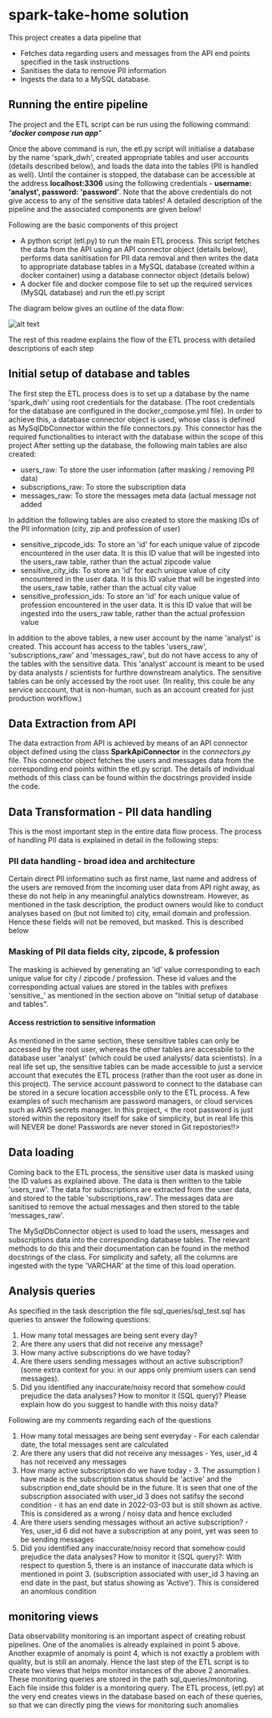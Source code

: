 # spark-take-home solution
This project creates a data pipeline that 
 - Fetches data regarding users and messages from the API end points specified in the task instructions
 - Sanitises the data to remove PII information
 - Ingests the data to a MySQL database.

## Running the entire pipeline
The project and the ETL script can be run using the following command:
  _"**docker compose run app**"_
  
Once the above command is run, the etl.py script will initialise a database by the name 'spark_dwh', created appropriate tables and user accounts (details described below), and loads the data into the tables (PII is handled as well). Until the container is stopped, the database can be accessible at the address **localhost:3306** using the following credentials - **username: 'analyst', password: 'password'**. Note that the above credentials do not give access to any of the sensitive data tables! A detailed description of the pipeline and the associated components are given below!

Following are the basic components of this project
- A python script (etl.py) to run the main ETL process. This script fetches the data from the API using an API connector object (details below), performs data sanitisation for PII data removal and then writes the data to appropriate database tables in a MySQL database (created within a docker container) using a database connector object (details below)
- A docker file and docker compose file to set up the required services (MySQL database) and run the etl.py script

The diagram below gives an outline of the data flow:

![alt text](https://github.com/deepudilip90/spark-take-home/blob/main/Data-Flow.png?raw=true)

The rest of this readme explains the flow of the ETL process with detailed descriptions of each step

## Initial setup of database and tables
The first step the ETL process does is to set up a database by the name 'spark_dwh' using root credentials for the database. (The root credentials for the database are configured in the docker_compose.yml file). In order to achieve this, a database connector object is used, whose class is defined as MySqlDbConnector within the file connectors.py. This connector has the required functionalities to interact with the database within the scope of this project
After setting up the database, the following main tables are also created:
- users_raw: To store the user information (after masking / removing PII data)
- subscriptions_raw: To store the subscription data
- messages_raw: To store the messages meta data (actual message not added

In addition the following tables are also created to store the masking IDs of the PII information (city, zip and profession of user)
- sensitive_zipcode_ids: To store an 'id' for each unique value of zipcode encountered in the user data. It is this ID value that will be ingested into the users_raw table, rather than the actual zipcode value
- sensitive_city_ids: To store an 'id' for each unique value of city encountered in the user data. It is this ID value that will be ingested into the users_raw table, rather than the actual city value
- sensitive_profession_ids: To store an 'id' for each unique value of profession encountered in the user data. It is this ID value that will be ingested into the users_raw table, rather than the actual profession value

In addition to the above tables, a new user account by the name 'analyst' is created. This account has access to the tables 'users_raw', 'subscriptions_raw' and 'messages_raw', but do not have access to any of the tables with the sensitive data. This 'analyst' account is meant to be used by data analysts / scientists for furthre downstream analytics. The sensitive tables can be only accessed by the root user. (In reality, this coule be any service acccount, that is non-human, such as an account created for just production workflow.)

## Data Extraction from API
The data extraction from API is achieved by means of an API connector object defined using the class **SparkApiConnector** in the _connectors_._py_ file.
This connector object fetches the users and messages data from the corresponding end points within the etl.py script. The details of individual methods of this class can be found within the docstrings provided inside the code.

## Data Transformation - PII data handling
This is the most important step in the entire data flow process. The process of handling PII data is explained in detail in the following steps:

### PII data handling - broad idea and architecture
Certain direct PII informatino such as first name, last name and address of the users are removed from the incoming user data from API right away, as these do not help in any meaningful analytics downstream. However, as mentioned in the task description, the product owners would like to conduct analyses based on (but not limited to) city, email domain and profession. Hence these fields will not be removed, but masked. This is described below

### Masking of PII data fields city, zipcode, & profession
The masking is achieved by generating an 'id' value corresponding to each unique value for city / zipcode / profession. These id values and the corresponding actual values are stored in the tables with prefixes 'sensitive_' as mentioned in the section above on "Initial setup of database and tables". 

#### Access restriction to sensitive information
As mentioned in the same section, these sensitive tables can only be accessed by the root user, whereas the other tables are accessbile to the database user 'analyst' (which could be used analysts/ data scientists). In a real life set up, the sensitive tables can be made accessible to just a service account that executes the ETL process (rather than the root user as done in this project). The service account password to connect to the database can be stored in a secure location accessbile only to the ETL process. A few examples of such mechanism are password managers, or cloud services such as AWS secrets manager.
In this project, < the root password is just stored within the repository itself for sake of simplicity, but in real life this will NEVER be done! Passwords are never stored in Git repostories!!>


## Data loading
Coming back to the ETL process, the sensitive user data is masked using the ID values as explained above. The data is then written to the table 'users_raw'. The data for subscriptions are extracted from the user data, and stored to the table 'subscriptions_raw'. The messages data are sanitised to remove the actual messages and then stored to the table 'messages_raw'.

The MySqlDbConnector object is used to load the users, messages and subscriptions data into the corresponding database tables. The relevant methods to do this and their documentation can be found in the method docstrings of the class. For simplicity and safety, all the columns are ingested with the type 'VARCHAR' at the time of this load operation.

## Analysis queries
As specified in the task description the file sql_queries/sql_test.sql has queries to answer the following questions:
1. How many total messages are being sent every day?
2. Are there any users that did not receive any message? 
3. How many active subscriptions do we have today?
4. Are there users sending messages without an active subscription? (some extra context for you: in our apps only premium users can send messages).
5. Did you identified any inaccurate/noisy record that somehow could prejudice the data analyses? How to monitor it (SQL query)? Please explain how do you suggest to handle with this noisy data?

Following are my comments regarding each of the questions
1. How many total messages are being sent everyday  - For each calendar date, the total messages sent are calculated
2. Are there any users that did not receive any messages - Yes, user_id 4 has not received any messages
3. How many active subscriptsion do we have today - 3. The assumption I have made is the subscription status should be 'active' and the subscription end_date should be in the future. It is seen that one of the subscription associated with user_id 3 does not satifsy the second condition - it has an end date in 2022-03-03 but is still shown as active. This is considered as a wrong / noisy data and hence excluded
4. Are there users sending messages without an active subscription?  - Yes, user_id 6 did not have a subscription at any point, yet was seen to be sending messages
5. Did you identified any inaccurate/noisy record that somehow could prejudice the data analyses? How to monitor it (SQL query)?:
With respect to question 5, there is an instance of inaccurate data which is mentioned in point 3. (subscription associated with user_id 3 having an end date in the past, but status showing as 'Active'). This is considered an anomlous condition
## monitoring views
Data observability monitoring is an important aspect of creating robust pipelines. One of the anomalies is already explained in point 5 above. Another exapmle of anomaly is point 4, which is not exactly a problem with quality, but is still an anomaly.
Hence the last step of the ETL script is to create two views that helps monitor instances of the above 2 anomalies. These monitoring queries are stored in the path sql_queries/monitoring. Each file inside this folder is a monitoring query. The ETL process, (etl.py) at the very end creates views in the database based on each of these queries, so that we can directly ping the views for monitoring such anomalies
